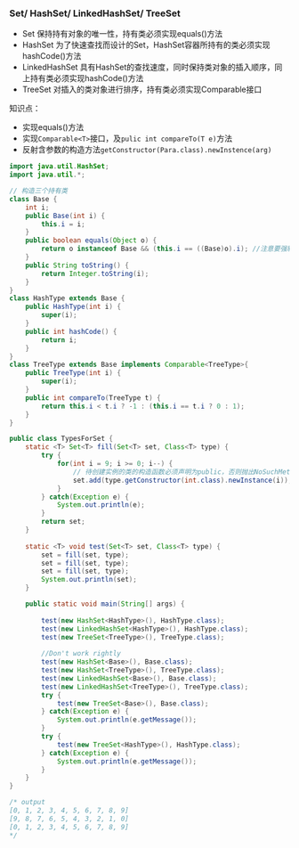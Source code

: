 ### Set/ HashSet/ LinkedHashSet/ TreeSet
* Set 保持持有对象的唯一性，持有类必须实现equals()方法  
* HashSet 为了快速查找而设计的Set，HashSet容器所持有的类必须实现hashCode()方法  
* LinkedHashSet 具有HashSet的查找速度，同时保持类对象的插入顺序，同上持有类必须实现hashCode()方法  
* TreeSet 对插入的类对象进行排序，持有类必须实现Comparable接口

知识点：
* 实现equals()方法
* 实现`Comparable<T>`接口，及`pulic int compareTo(T e)`方法
* 反射含参数的构造方法`getConstructor(Para.class).newInstence(arg)`
```java
import java.util.HashSet;
import java.util.*;

// 构造三个持有类
class Base {
	int i;
	public Base(int i) {
		this.i = i;
	}
	public boolean equals(Object o) {
		return o instanceof Base && (this.i == ((Base)o).i); //注意要强制类型转换，否则不能访问字段i;
	}
	public String toString() {
		return Integer.toString(i);
	}
}
class HashType extends Base {
	public HashType(int i) {
		super(i);
	}
	public int hashCode() {
		return i;
	}
}
class TreeType extends Base implements Comparable<TreeType>{
	public TreeType(int i) {
		super(i);
	}
	public int compareTo(TreeType t) {
		return this.i < t.i ? -1 : (this.i == t.i ? 0 : 1);
	}
}

public class TypesForSet {
	static <T> Set<T> fill(Set<T> set, Class<T> type) {
		try {
			for(int i = 9; i >= 0; i--) {
				// 待创建实例的类的构造函数必须声明为public，否则抛出NoSuchMethodException
				set.add(type.getConstructor(int.class).newInstance(i));
			}
		} catch(Exception e) {
			System.out.println(e);
		}
		return set;
	}
	
	static <T> void test(Set<T> set, Class<T> type) {
		set = fill(set, type);
		set = fill(set, type);
		set = fill(set, type);
		System.out.println(set);
	}

	public static void main(String[] args) {
		
		test(new HashSet<HashType>(), HashType.class);
		test(new LinkedHashSet<HashType>(), HashType.class);
		test(new TreeSet<TreeType>(), TreeType.class);
		
		//Don't work rightly
		test(new HashSet<Base>(), Base.class);
		test(new HashSet<TreeType>(), TreeType.class);
		test(new LinkedHashSet<Base>(), Base.class);
		test(new LinkedHashSet<TreeType>(), TreeType.class);
		try {
			test(new TreeSet<Base>(), Base.class);
		} catch(Exception e) {
			System.out.println(e.getMessage());
		}
		try {
			test(new TreeSet<HashType>(), HashType.class);
		} catch(Exception e) {
			System.out.println(e.getMessage());
		}
	}
}

/* output
[0, 1, 2, 3, 4, 5, 6, 7, 8, 9]
[9, 8, 7, 6, 5, 4, 3, 2, 1, 0]
[0, 1, 2, 3, 4, 5, 6, 7, 8, 9]
*/
```
